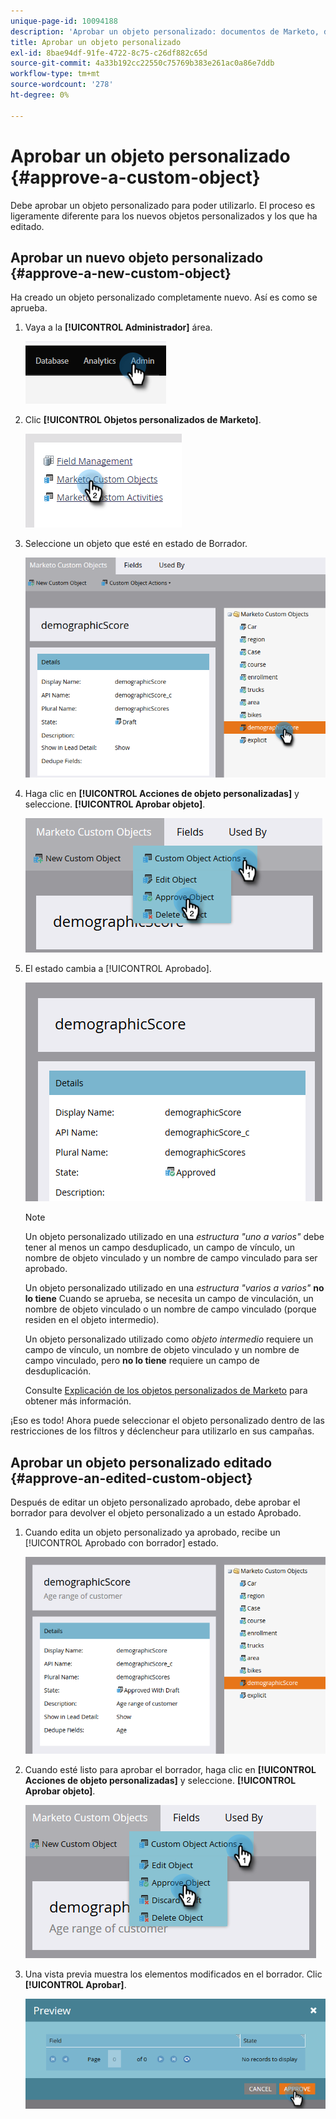 ```yaml
---
unique-page-id: 10094188
description: 'Aprobar un objeto personalizado: documentos de Marketo, documentación del producto'
title: Aprobar un objeto personalizado
exl-id: 8bae94df-91fe-4722-8c75-c26df882c65d
source-git-commit: 4a33b192cc22550c75769b383e261ac0a86e7ddb
workflow-type: tm+mt
source-wordcount: '278'
ht-degree: 0%

---
```


# Aprobar un objeto personalizado {#approve-a-custom-object}

Debe aprobar un objeto personalizado para poder utilizarlo. El proceso es ligeramente diferente para los nuevos objetos personalizados y los que ha editado.

## Aprobar un nuevo objeto personalizado {#approve-a-new-custom-object}

Ha creado un objeto personalizado completamente nuevo. Así es como se aprueba.

1. Vaya a la **[!UICONTROL Administrador]** área.

   ![](assets/approve-a-custom-object-1.png)

1. Clic **[!UICONTROL Objetos personalizados de Marketo]**.

   ![](assets/approve-a-custom-object-2.png)

1. Seleccione un objeto que esté en estado de Borrador.

   ![](assets/approve-a-custom-object-3.png)

1. Haga clic en **[!UICONTROL Acciones de objeto personalizadas]** y seleccione. **[!UICONTROL Aprobar objeto]**.

   ![](assets/approve-a-custom-object-4.png)

1. El estado cambia a [!UICONTROL Aprobado].

   ![](assets/approve-a-custom-object-5.png)

   >[!NOTE]
   >
   >Un objeto personalizado utilizado en una _estructura &quot;uno a varios&quot;_ debe tener al menos un campo desduplicado, un campo de vínculo, un nombre de objeto vinculado y un nombre de campo vinculado para ser aprobado.
   >
   >Un objeto personalizado utilizado en una _estructura &quot;varios a varios&quot;_ **no lo tiene** Cuando se aprueba, se necesita un campo de vinculación, un nombre de objeto vinculado o un nombre de campo vinculado (porque residen en el objeto intermedio).
   >
   >Un objeto personalizado utilizado como _objeto intermedio_ requiere un campo de vínculo, un nombre de objeto vinculado y un nombre de campo vinculado, pero **no lo tiene** requiere un campo de desduplicación.
   >
   >Consulte [Explicación de los objetos personalizados de Marketo](/help/marketo/product-docs/administration/marketo-custom-objects/understanding-marketo-custom-objects.md) para obtener más información.

¡Eso es todo! Ahora puede seleccionar el objeto personalizado dentro de las restricciones de los filtros y déclencheur para utilizarlo en sus campañas.

## Aprobar un objeto personalizado editado {#approve-an-edited-custom-object}

Después de editar un objeto personalizado aprobado, debe aprobar el borrador para devolver el objeto personalizado a un estado Aprobado.

1. Cuando edita un objeto personalizado ya aprobado, recibe un [!UICONTROL Aprobado con borrador] estado.

   ![](assets/approve-a-custom-object-6.png)

1. Cuando esté listo para aprobar el borrador, haga clic en **[!UICONTROL Acciones de objeto personalizadas]** y seleccione. **[!UICONTROL Aprobar objeto]**.

   ![](assets/approve-a-custom-object-7.png)

1. Una vista previa muestra los elementos modificados en el borrador. Clic **[!UICONTROL Aprobar]**.

   ![](assets/approve-a-custom-object-8.png)
